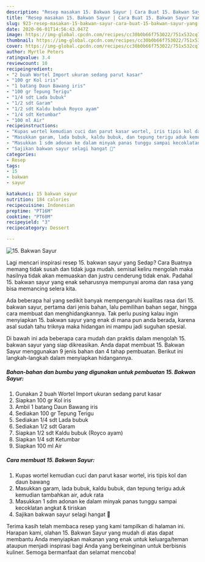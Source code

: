 ```yaml
---
description: "Resep masakan 15. Bakwan Sayur | Cara Buat 15. Bakwan Sayur Yang Enak Dan Lezat"
title: "Resep masakan 15. Bakwan Sayur | Cara Buat 15. Bakwan Sayur Yang Enak Dan Lezat"
slug: 923-resep-masakan-15-bakwan-sayur-cara-buat-15-bakwan-sayur-yang-enak-dan-lezat
date: 2020-06-01T14:56:43.047Z
image: https://img-global.cpcdn.com/recipes/cc30b0b66f753022/751x532cq70/15-bakwan-sayur-foto-resep-utama.jpg
thumbnail: https://img-global.cpcdn.com/recipes/cc30b0b66f753022/751x532cq70/15-bakwan-sayur-foto-resep-utama.jpg
cover: https://img-global.cpcdn.com/recipes/cc30b0b66f753022/751x532cq70/15-bakwan-sayur-foto-resep-utama.jpg
author: Myrtle Peters
ratingvalue: 3.4
reviewcount: 10
recipeingredient:
- "2 buah Wortel Import ukuran sedang parut kasar"
- "100 gr Kol iris"
- "1 batang Daun Bawang iris"
- "100 gr Tepung Terigu"
- "1/4 sdt Lada bubuk"
- "1/2 sdt Garam"
- "1/2 sdt Kaldu bubuk Royco ayam"
- "1/4 sdt Ketumbar"
- "100 ml Air"
recipeinstructions:
- "Kupas wortel kemudian cuci dan parut kasar wortel, iris tipis kol dan daun bawang"
- "Masukkan garam, lada bubuk, kaldu bubuk, dan tepung terigu aduk kemudian tambahkan air, aduk rata"
- "Masukkan 1 sdm adonan ke dalam minyak panas tunggu sampai kecoklatan angkat &amp; tiriskan"
- "Sajikan bakwan sayur selagi hangat 🤤"
categories:
- Resep
tags:
- 15
- bakwan
- sayur

katakunci: 15 bakwan sayur 
nutrition: 184 calories
recipecuisine: Indonesian
preptime: "PT16M"
cooktime: "PT60M"
recipeyield: "3"
recipecategory: Dessert

---
```



![15. Bakwan Sayur](https://img-global.cpcdn.com/recipes/cc30b0b66f753022/751x532cq70/15-bakwan-sayur-foto-resep-utama.jpg)

Lagi mencari inspirasi resep 15. bakwan sayur yang Sedap? Cara Buatnya memang tidak susah dan tidak juga mudah. semisal keliru mengolah maka hasilnya tidak akan memuaskan dan justru cenderung tidak enak. Padahal 15. bakwan sayur yang enak seharusnya mempunyai aroma dan rasa yang bisa memancing selera kita.

Ada beberapa hal yang sedikit banyak mempengaruhi kualitas rasa dari 15. bakwan sayur, pertama dari jenis bahan, lalu pemilihan bahan segar, hingga cara membuat dan menghidangkannya. Tak perlu pusing kalau ingin menyiapkan 15. bakwan sayur yang enak di mana pun anda berada, karena asal sudah tahu triknya maka hidangan ini mampu jadi suguhan spesial.




Di bawah ini ada beberapa cara mudah dan praktis dalam mengolah 15. bakwan sayur yang siap dikreasikan. Anda dapat membuat 15. Bakwan Sayur menggunakan 9 jenis bahan dan 4 tahap pembuatan. Berikut ini langkah-langkah dalam menyiapkan hidangannya.

<!--inarticleads1-->

##### Bahan-bahan dan bumbu yang digunakan untuk pembuatan 15. Bakwan Sayur:

1. Gunakan 2 buah Wortel Import ukuran sedang parut kasar
1. Siapkan 100 gr Kol iris
1. Ambil 1 batang Daun Bawang iris
1. Sediakan 100 gr Tepung Terigu
1. Sediakan 1/4 sdt Lada bubuk
1. Sediakan 1/2 sdt Garam
1. Siapkan 1/2 sdt Kaldu bubuk (Royco ayam)
1. Siapkan 1/4 sdt Ketumbar
1. Siapkan 100 ml Air




<!--inarticleads2-->

##### Cara membuat 15. Bakwan Sayur:

1. Kupas wortel kemudian cuci dan parut kasar wortel, iris tipis kol dan daun bawang
1. Masukkan garam, lada bubuk, kaldu bubuk, dan tepung terigu aduk kemudian tambahkan air, aduk rata
1. Masukkan 1 sdm adonan ke dalam minyak panas tunggu sampai kecoklatan angkat &amp; tiriskan
1. Sajikan bakwan sayur selagi hangat 🤤




Terima kasih telah membaca resep yang kami tampilkan di halaman ini. Harapan kami, olahan 15. Bakwan Sayur yang mudah di atas dapat membantu Anda menyiapkan makanan yang enak untuk keluarga/teman ataupun menjadi inspirasi bagi Anda yang berkeinginan untuk berbisnis kuliner. Semoga bermanfaat dan selamat mencoba!
